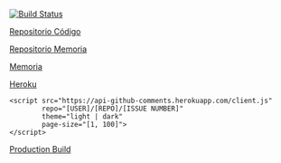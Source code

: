 [![Build Status](https://travis-ci.com/ULL-ESIT-GRADOII-TFG/tfm-pedro-laguera-software.svg?token=gcsaKWtG8sfHPxM1t64G&branch=master)](https://travis-ci.com/ULL-ESIT-GRADOII-TFG/tfm-pedro-laguera-software)

[Repositorio Código](https://github.com/ULL-ESIT-GRADOII-TFG/tfm-pedro-laguera-software)

[Repositorio Memoria](https://github.com/ULL-ESIT-GRADOII-TFG/tfm-pedro-laguera-memoria)

[Memoria](https://www.overleaf.com/project/5e3bd35c017c9500019348e4)

[Heroku](https://api-github-comments.herokuapp.com/)

```
<script src="https://api-github-comments.herokuapp.com/client.js"
        repo="[USER]/[REPO]/[ISSUE NUMBER]"
        theme="light | dark"
        page-size="[1, 100]">
</script>
```

[Production Build](https://github-comments.github.io/)